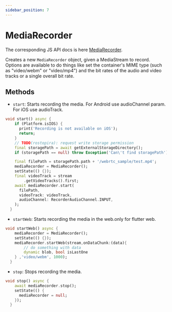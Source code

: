 ```yaml
---
sidebar_position: 7
---
```


# MediaRecorder

The corresponding JS API docs is here [MediaRecorder](https://developer.mozilla.org/en-US/docs/Web/API/MediaRecorder).

Creates a new `MediaRecorder` object, given a MediaStream to record. Options are available to do things like set the container's MIME type (such as "video/webm" or "video/mp4") and the bit rates of the audio and video tracks or a single overall bit rate.

## Methods

- `start`: Starts recording the media.
           For Android use audioChannel param.
           For iOS use audioTrack.

```dart
void start() async {
    if (Platform.isIOS) {
      print('Recording is not available on iOS');
      return;
    }
    // TODO(rostopira): request write storage permission
    final storagePath = await getExternalStorageDirectory();
    if (storagePath == null) throw Exception('Can\'t find storagePath');

    final filePath = storagePath.path + '/webrtc_sample/test.mp4';
    mediaRecorder = MediaRecorder();
    setState(() {});
    final videoTrack = stream
        .getVideoTracks().first;
    await mediaRecorder.start(
      filePath,
      videoTrack: videoTrack,
      audioChannel: RecorderAudioChannel.INPUT,
    );
  }
```

- `startWeb`: Starts recording the media in the web.only for flutter web.

```dart
void startWeb() async {
    mediaRecorder = MediaRecorder();
    setState(() {});
    mediaRecorder.startWeb(stream,onDataChunk:(data){
        // do something with data
        dynamic blob, bool isLastOne
    } ,'video/webm', 1000);
  }
```

- `stop`: Stops recording the media.

```dart
void stop() async {
    await mediaRecorder.stop();
    setState(() {
      mediaRecorder = null;
    });
  }
```